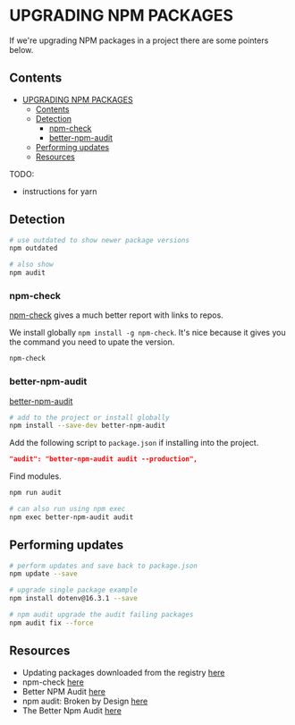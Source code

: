 # UPGRADING NPM PACKAGES

If we're upgrading NPM packages in a project there are some pointers below.  

## Contents

- [UPGRADING NPM PACKAGES](#upgrading-npm-packages)
  - [Contents](#contents)
  - [Detection](#detection)
    - [npm-check](#npm-check)
    - [better-npm-audit](#better-npm-audit)
  - [Performing updates](#performing-updates)
  - [Resources](#resources)

TODO:

* instructions for yarn

## Detection

```sh
# use outdated to show newer package versions 
npm outdated

# also show 
npm audit
```

### npm-check

[npm-check](https://www.npmjs.com/package/npm-check) gives a much better report with links to repos.  

We install globally `npm install -g npm-check`. It's nice because it gives you the command you need to upate the version.  

```sh
npm-check
```

### better-npm-audit

[better-npm-audit](https://www.npmjs.com/package/better-npm-audit?activeTab=readme)  

```sh
# add to the project or install globally 
npm install --save-dev better-npm-audit
```

Add the following script to `package.json` if installing into the project.

```json
"audit": "better-npm-audit audit --production",
```

Find modules.  

```sh
npm run audit

# can also run using npm exec
npm exec better-npm-audit audit 
```

## Performing updates

```sh
# perform updates and save back to package.json
npm update --save

# upgrade single package example
npm install dotenv@16.3.1 --save

# npm audit upgrade the audit failing packages
npm audit fix --force
```

## Resources

* Updating packages downloaded from the registry [here](https://docs.npmjs.com/updating-packages-downloaded-from-the-registry)  
* npm-check [here](https://www.npmjs.com/package/npm-check)  
* Better NPM Audit [here](https://www.npmjs.com/package/better-npm-audit?activeTab=readme)  
* npm audit: Broken by Design [here](https://overreacted.io/npm-audit-broken-by-design/)  
* The Better Npm Audit [here](https://medium.com/sandworm/the-better-npm-audit-baba6551e381)  
